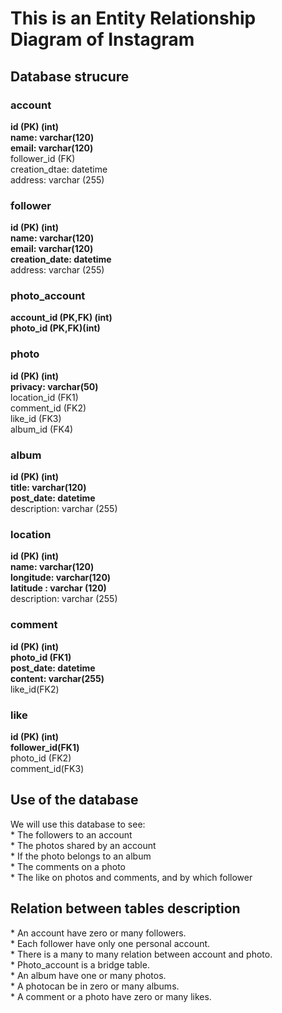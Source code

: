 <h1>This is an Entity Relationship Diagram of Instagram</h1>
<h2> Database strucure</h2>
<h3>account</h3>
<b>id (PK) (int)<br />
name: varchar(120)<br />
email: varchar(120)</b><br />
follower_id (FK)<br />
creation_dtae: datetime<br />
address: varchar (255)<br />
<h3>follower</h3>
<b>id (PK) (int)<br />
name: varchar(120)<br />
email: varchar(120)<br />
creation_date: datetime</b><br />
address: varchar (255)<br />
<h3>photo_account</h3>
<b>account_id (PK,FK) (int)<br />
photo_id (PK,FK)(int)</b><br />
<h3>photo</h3>
<b>id (PK) (int)<br />
privacy: varchar(50)</b><br />
location_id (FK1) <br />
comment_id (FK2) <br />
like_id (FK3) <br />
album_id (FK4) <br />
<h3>album</h3>
<b>id (PK) (int)<br />
title: varchar(120)<br />
post_date: datetime</b><br />
description: varchar (255)<br />
<h3>location</h3>
<b>id (PK) (int)<br />
name: varchar(120)<br />
longitude: varchar(120)<br />
latitude : varchar (120)<br /></b>
description: varchar (255)<br />
<h3>comment</h3>
<b>id (PK) (int)<br />
photo_id (FK1)<br />
post_date: datetime<br />
content: varchar(255)</b><br />
like_id(FK2)<br />
<h3>like</h3>
<b>id (PK) (int)<br />
follower_id(FK1)</b><br />
photo_id (FK2)<br />
comment_id(FK3)<br />


<h2>Use of the database</h2>

<p>We will use this database to see:<br />
* The followers to an account<br />
* The photos shared by an account<br />
* If the photo belongs to an album<br />
* The comments on a photo<br />
* The like on photos and comments, and by which follower<br /></p>

<h2>Relation between tables description</h2>
<p >* An account have zero or many followers.<br />
* Each follower have only one personal account.<br />
* There is a many to many relation between account and photo.<br />
* Photo_account is a bridge table.<br />
* An album have one or many photos.<br />
* A photocan be in zero or many albums.<br />
* A comment or a photo have zero or many likes.</p>
